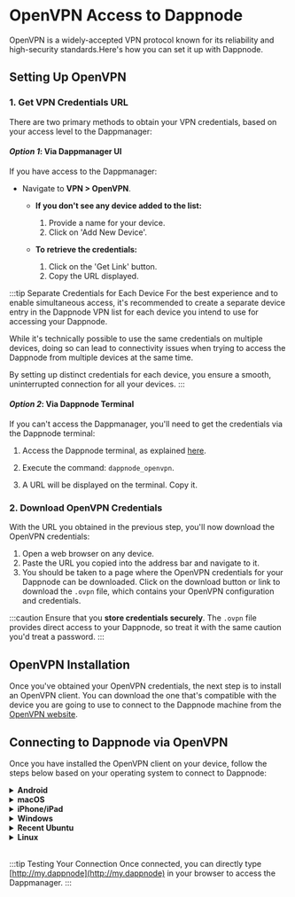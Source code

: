 # OpenVPN Access to Dappnode

OpenVPN is a widely-accepted VPN protocol known for its reliability and high-security standards.Here's how you can set it up with Dappnode.

## Setting Up OpenVPN

### 1. Get VPN Credentials URL

There are two primary methods to obtain your VPN credentials, based on your access level to the Dappmanager:

#### _Option 1_: Via Dappmanager UI

If you have access to the Dappmanager:

- Navigate to **VPN > OpenVPN**.

   - **If you don't see any device added to the list:**
     1. Provide a name for your device.
     2. Click on 'Add New Device'.

   - **To retrieve the credentials:**
     1. Click on the 'Get Link' button.
     2. Copy the URL displayed.

:::tip Separate Credentials for Each Device
For the best experience and to enable simultaneous access, it's recommended to create a separate device entry in the Dappnode VPN list for each device you intend to use for accessing your Dappnode. 

While it's technically possible to use the same credentials on multiple devices, doing so can lead to connectivity issues when trying to access the Dappnode from multiple devices at the same time.

By setting up distinct credentials for each device, you ensure a smooth, uninterrupted connection for all your devices.
:::


#### _Option 2_: Via Dappnode Terminal

If you can't access the Dappmanager, you'll need to get the credentials via the Dappnode terminal:

1. Access the Dappnode terminal, as explained [here](/docs/user/access-my-dappnode/terminal).

2. Execute the command: `dappnode_openvpn`.

3. A URL will be displayed on the terminal. Copy it.

### 2. Download OpenVPN Credentials

With the URL you obtained in the previous step, you'll now download the OpenVPN credentials:

1. Open a web browser on any device.
2. Paste the URL you copied into the address bar and navigate to it.
3. You should be taken to a page where the OpenVPN credentials for your Dappnode can be downloaded. Click on the download button or link to download the `.ovpn` file, which contains your OpenVPN configuration and credentials.

:::caution
Ensure that you **store credentials securely**. The `.ovpn` file provides direct access to your Dappnode, so treat it with the same caution you'd treat a password.
:::

## OpenVPN Installation

Once you've obtained your OpenVPN credentials, the next step is to install an OpenVPN client. You can download the one that's compatible with the device you are going to use to connect to the Dappnode machine from the [OpenVPN website](https://openvpn.net/client/).


## Connecting to Dappnode via OpenVPN

Once you have installed the OpenVPN client on your device, follow the steps below based on your operating system to connect to Dappnode:

<details>
<summary><b>Android</b></summary>

1. Launch the OpenVPN for Android app.
2. Tap on "Import file".
3. Upload the `.ovpn` file you downloaded earlier.
4. Click on "Connect".
5. Allow the app to create a VPN connection.

<p align="center">
  <img src="/img/openvpn_android.jpg" alt="Import file in Android" style={{width: 20 + "em"}}/>
</p>

</details>

<details>
<summary><b>macOS</b></summary>

1. Launch the OpenVPN for macOS app.
2. Click on "Import file".
3. Upload the `.ovpn` file you downloaded earlier.

<p align="center">
  <img src="/img/openvpn_mac.png" alt="Import file in macOS" style={{width: 20 + "em"}}/>
</p>

</details>

<details>
<summary><b>iPhone/iPad</b></summary>

1. Go to the URL you obtained in the previous step.
2. Download the `.ovpn` file.
3. Click on "Open in OpenVPN".
4. Click on "Add".
5. Click on "Connect"
6. Allow the app to create a VPN connection.

<p align="center">
  <img src="/img/openvpn_iphone_import.jpg" alt="Import file in iPhone" style={{width: 10 + "em"}}/>
</p>

</details>

<details>
<summary><b>Windows</b></summary>

1. Launch the OpenVPN GUI for Windows.
2. Right-click on the OpenVPN GUI icon in the system tray.
3. Choose "Import file".
4. Navigate and select the `.ovpn` file you downloaded earlier.
5. After importing, right-click the OpenVPN GUI icon again and click "Connect".

<p align="center">
  <img src="/img/openvpn_windows.png" alt="Import file in Windows" style={{width: 20 + "em"}}/>
</p>

</details>

<details>
<summary> <b>Recent Ubuntu</b></summary>

1. Open Settings>Network.
2. Click on the "+" button to add a new VPN connection.
3. Select "Import from file".
4. Upload the `.ovpn` file you downloaded earlier.
5. Click on "Add".
6. Toggle the switch button to connect.

<p align="center">
  <img src="/img/openvpn_ubuntu_network.png" alt="Import file in Ubuntu" style={{width: 40 + "em"}}/>
</p>

<p align="center">
  <img src="/img/openvpn_ubuntu_import.png" alt="Import file in Ubuntu" style={{width: 40 + "em"}}/>
</p>

</details>

<details>
<summary> <b>Linux</b></summary>

1. Open the terminal.
2. Navigate to the directory where you have stored your `.ovpn` file.
3. Execute the command: `sudo openvpn --config yourfilename.ovpn`.
4. Once connected, you can access Dappnode by navigating to the Dappmanager UI in your web browser.

</details>

<br/>

:::tip Testing Your Connection
Once connected, you can directly type [http://my.dappnode](http://my.dappnode) in your browser to access the Dappmanager.
:::